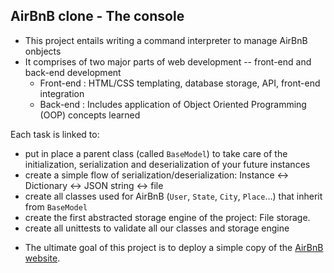 ## AirBnB clone - The console

- This project entails writing a command interpreter to manage AirBnB onbjects
- It comprises of two major parts of web development -- front-end and back-end development
  * Front-end : HTML/CSS templating, database storage, API, front-end integration
  * Back-end : Includes application of Object Oriented Programming (OOP) concepts learned

Each task is linked to:

- put in place a parent class (called `BaseModel`) to take care of the initialization, serialization and deserialization of your future instances
- create a simple flow of serialization/deserialization: Instance <-> Dictionary <-> JSON string <-> file
- create all classes used for AirBnB (`User`, `State`, `City`, `Place`…) that inherit from `BaseModel`
- create the first abstracted storage engine of the project: File storage.
- create all unittests to validate all our classes and storage engine

* The ultimate goal of this project is to deploy a simple copy of the [AirBnB website](https://www.airbnb.com/).
